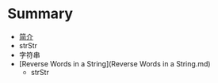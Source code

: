 # Summary

* [简介](README.md)
* strStr
* 字符串
* [Reverse Words in a String](Reverse Words in a String.md)
   * strStr

